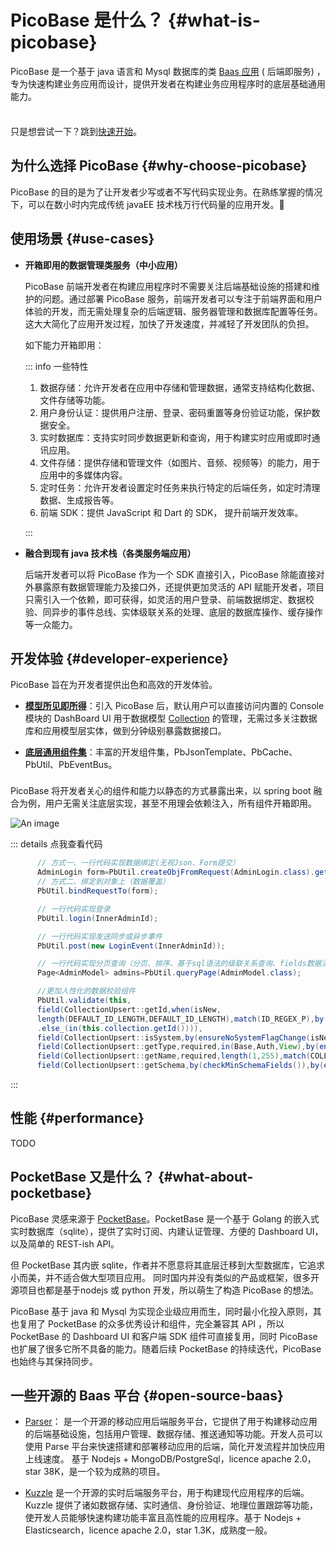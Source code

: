 # PicoBase 是什么？ {#what-is-picobase}

PicoBase 是一个基于 java 语言和 Mysql 数据库的类 [Baas 应用](https://cloud.tencent.com/developer/article/1045253) (
后端即服务)
，专为快速构建业务应用而设计，提供开发者在构建业务应用程序时的底层基础通用能力。

<div class="tip custom-block" style="padding-top: 8px">

只是想尝试一下？跳到[快速开始](./getting-started)。

</div>

## 为什么选择 PicoBase {#why-choose-picobase}

PicoBase 的目的是为了让开发者少写或者不写代码实现业务。在熟练掌握的情况下，可以在数小时内完成传统 javaEE 技术栈万行代码量的应用开发。🎉

## 使用场景 {#use-cases}

- **开箱即用的数据管理类服务（中小应用）**

  PicoBase
  前端开发者在构建应用程序时不需要关注后端基础设施的搭建和维护的问题。通过部署 PicoBase
  服务，前端开发者可以专注于前端界面和用户体验的开发，而无需处理复杂的后端逻辑、服务器管理和数据库配置等任务。这大大简化了应用开发过程，加快了开发速度，并减轻了开发团队的负担。

  如下能力开箱即用：

  ::: info 一些特性
    1. 数据存储：允许开发者在应用中存储和管理数据，通常支持结构化数据、文件存储等功能。
    2. 用户身份认证：提供用户注册、登录、密码重置等身份验证功能，保护数据安全。
    3. 实时数据库：支持实时同步数据更新和查询，用于构建实时应用或即时通讯应用。
    4. 文件存储：提供存储和管理文件（如图片、音频、视频等）的能力，用于应用中的多媒体内容。
    5. 定时任务：允许开发者设置定时任务来执行特定的后端任务，如定时清理数据、生成报告等。
    6. 前端 SDK：提供 JavaScript 和 Dart 的 SDK， 提升前端开发效率。

  :::

- **融合到现有 java 技术栈（各类服务端应用）**

  后端开发者可以将 PicoBase 作为一个 SDK 直接引入，PicoBase 除能直接对外暴露原有数据管理能力及接口外，还提供更加灵活的 API
  赋能开发者，项目只需引入一个依赖，即可获得，如灵活的用户登录、前端数据绑定、数据校验、同异步的事件总线、实体级联关系的处理、底层的数据库操作、缓存操作等一众能力。

## 开发体验 {#developer-experience}

PicoBase 旨在为开发者提供出色和高效的开发体验。

- **[模型所见即所得](./collection)**：引入 PicoBase 后，默认用户可以直接访问内置的 Console 模块的 DashBoard UI
  用于数据模型 [Collection](./collection) 的管理，无需过多关注数据库和应用模型层实体，做到分钟级别暴露数据接口。

- **[底层通用组件集](./components)**：丰富的开发组件集，PbJsonTemplate、PbCache、PbUtil、PbEventBus。

<div class="tip custom-block" style="padding-top: 8px">
    PicoBase 将开发者关心的组件和能力以静态的方式暴露出来，以 spring boot 融合为例，用户无需关注底层实现，甚至不用理会依赖注入，所有组件开箱即用。
  </div>

![An image](/pbmanager.png)

::: details 点我查看代码

  ```java
        // 方式一、一行代码实现数据绑定(无视Json、Form提交）
        AdminLogin form=PbUtil.createObjFromRequest(AdminLogin.class).get();
        // 方式二、绑定到对象上（数据覆盖）
        PbUtil.bindRequestTo(form);

        // 一行代码实现登录
        PbUtil.login(InnerAdminId);

        // 一行代码实现发送同步或异步事件
        PbUtil.post(new LoginEvent(InnerAdminId));

        // 一行代码实现分页查询（分页、排序、基于sql语法的级联关系查询、fields数据清洗、expand数据丰富）
        Page<AdminModel> admins=PbUtil.queryPage(AdminModel.class);

        //更加人性化的数据校验组件
        PbUtil.validate(this,
        field(CollectionUpsert::getId,when(isNew,
        length(DEFAULT_ID_LENGTH,DEFAULT_ID_LENGTH),match(ID_REGEX_P),by(uniqueId(this.collection.tableName())))
        .else_(in(this.collection.getId()))),
        field(CollectionUpsert::isSystem,by(ensureNoSystemFlagChange(isNew))),
        field(CollectionUpsert::getType,required,in(Base,Auth,View),by(ensureNoTypeChange(isNew))),
        field(CollectionUpsert::getName,required,length(1,255),match(COLLECTION_NAME_P),by(ensureNoSystemNameChange(isNew)),by(checkUniqueName()),by(checkForVia())),
        field(CollectionUpsert::getSchema,by(checkMinSchemaFields()),by(ensureNoSystemFieldsChange()),by(ensureNoFieldsTypeChange()),by(checkRelationFields()),when(isAuth,by(ensureNoAuthFieldName())));
  ```

:::

## 性能 {#performance}

TODO

## PocketBase 又是什么？ {#what-about-pocketbase}

PicoBase 灵感来源于 [PocketBase](https://pocketbase.io/)。PocketBase 是一个基于 Golang
的嵌入式实时数据库（sqlite），提供了实时订阅、内建认证管理、方便的
Dashboard UI，以及简单的 REST-ish API。

但 PocketBase 其内嵌 sqlite，作者并不愿意将其底层迁移到大型数据库，它追求小而美，并不适合做大型项目应用。
同时国内并没有类似的产品或框架，很多开源项目也都是基于nodejs 或 python 开发，所以萌生了构造 PicoBase 的想法。

PicoBase 基于 java 和 Mysql 为实现企业级应用而生，同时最小化投入原则，其也复用了 PocketBase 的众多优秀设计和组件，完全兼容其
API ，所以 PocketBase 的 Dashboard UI 和客户端 SDK 组件可直接复用，同时 PicoBase 也扩展了很多它所不具备的能力。随着后续
PocketBase 的持续迭代，PicoBase也始终与其保持同步。

## 一些开源的 Baas 平台 {#open-source-baas}

- [Parser](https://parseplatform.org/)： 是一个开源的移动应用后端服务平台，它提供了用于构建移动应用的后端基础设施，包括用户管理、数据存储、推送通知等功能。开发人员可以使用
  Parse 平台来快速搭建和部署移动应用的后端，简化开发流程并加快应用上线速度。 基于 Nodejs + MongoDB/PostgreSql，licence
  apache 2.0，star 38K，是一个较为成熟的项目。

- [Kuzzle](https://kuzzle.io/) 是一个开源的实时后端服务平台，用于构建现代应用程序的后端。Kuzzle
  提供了诸如数据存储、实时通信、身份验证、地理位置跟踪等功能，使开发人员能够快速构建功能丰富且高性能的应用程序。基于 Nodejs +
  Elasticsearch，licence apache 2.0，star 1.3K，成熟度一般。

